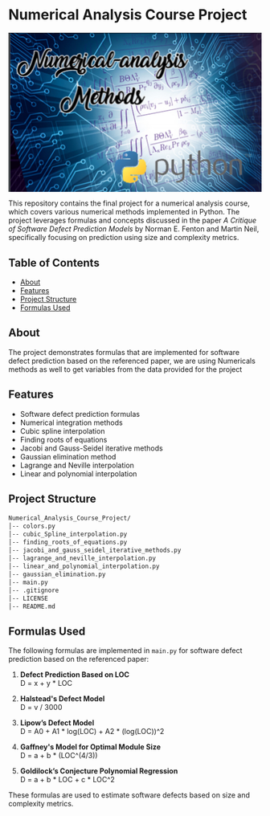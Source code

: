 # Numerical Analysis Course Project
<img align="middle" alt="IMAGE" src="Photos/numerical analysis.jpg"/>

This repository contains the final project for a numerical analysis course, which covers various numerical methods implemented in Python. The project leverages formulas and concepts discussed in the paper _A Critique of Software Defect Prediction Models_ by Norman E. Fenton and Martin Neil, specifically focusing on prediction using size and complexity metrics.

## Table of Contents

- [About](#about)
- [Features](#features)
- [Project Structure](#project-structure)
- [Formulas Used](#formulas-used)

## About

The project demonstrates formulas that are implemented for software defect prediction based on the referenced paper, we are using Numericals methods as well to get variables from the data provided for the project

## Features

- Software defect prediction formulas
- Numerical integration methods
- Cubic spline interpolation
- Finding roots of equations
- Jacobi and Gauss-Seidel iterative methods
- Gaussian elimination method
- Lagrange and Neville interpolation
- Linear and polynomial interpolation

## Project Structure

```
Numerical_Analysis_Course_Project/
│-- colors.py
│-- cubic_Spline_interpolation.py
│-- finding_roots_of_equations.py
│-- jacobi_and_gauss_seidel_iterative_methods.py
│-- lagrange_and_neville_interpolation.py
│-- linear_and_polynomial_interpolation.py
│-- gaussian_elimination.py
│-- main.py
│-- .gitignore
│-- LICENSE
│-- README.md

```

## Formulas Used

The following formulas are implemented in `main.py` for software defect prediction based on the referenced paper:

1. **Defect Prediction Based on LOC** <br>
   D = x + y * LOC

2. **Halstead's Defect Model**<br>
   D = v / 3000

3. **Lipow’s Defect Model**<br>
   D = A0 + A1 * log(LOC) + A2 * (log(LOC))^2

4. **Gaffney's Model for Optimal Module Size**<br>
   D = a + b * (LOC^(4/3))

5. **Goldilock’s Conjecture Polynomial Regression**<br>
   D = a + b * LOC + c * LOC^2


These formulas are used to estimate software defects based on size and complexity metrics.

